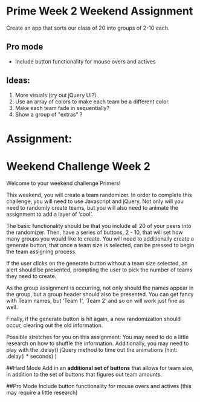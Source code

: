 # Prime Week 2 Weekend Assignment

Create an app that sorts our class of 20 into groups of 2-10 each.

## Pro mode
* Include button functionality for mouse overs and actives

## Ideas:
1. More visuals (try out jQuery UI?).
2. Use an array of colors to make each team be a different color.
3. Make each team fade in sequentially?
4. Show a group of "extras" ?

# Assignment:

# Weekend Challenge Week 2

Welcome to your weekend challenge Primers!

This weekend, you will create a team randomizer. In order to complete this challenge, you will need to use Javascript and jQuery. Not only will you need to randomly create teams, but you will also need to animate the assignment to add a layer of ‘cool’. 

The basic functionality should be that you include all 20 of your peers into the randomizer. Then, have a series of buttons, 2 - 10, that will set how many groups you would like to create. You will need to additionally create a generate button, that once a team size is selected, can be pressed to begin the team assigning process.

If the user clicks on the generate button without a team size selected, an alert should be presented, prompting the user to pick the number of teams they need to create.

As the group assignment is occurring, not only should the names appear in the group, but a group header should also be presented. You can get fancy with Team names, but ‘Team 1’, ‘Team 2’ and so on will work just fine as well.

Finally, if the generate button is hit again, a new randomization should occur, clearing out the old information.

Possible stretches for you on this assignment:
You may need to do a little research on how to shuffle the information.
Additionally, you may need to play with the .delay() jQuery method to time out the animations (hint: .delay(i * seconds) )

##Hard Mode
Add in an **additional set of buttons** that allows for team size, in addition to the set of buttons that figures out team amounts.

##Pro Mode
Include button functionality for mouse overs and actives (this may require a little research)
